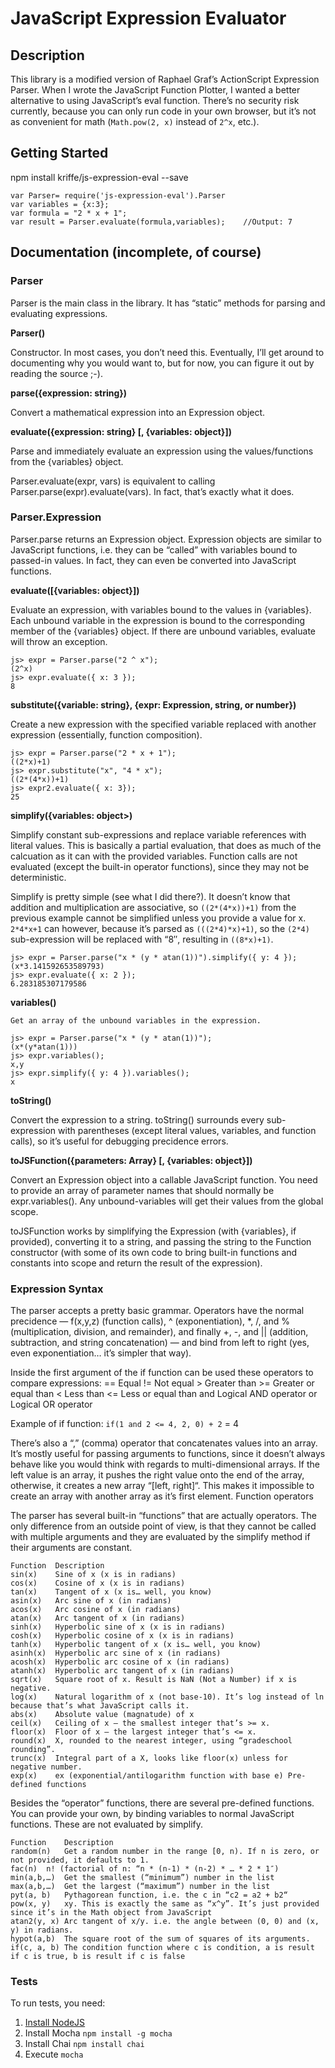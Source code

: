 JavaScript Expression Evaluator
===============================

Description
-----------

This library is a modified version of Raphael Graf’s ActionScript Expression
Parser. When I wrote the JavaScript Function Plotter, I wanted a better
alternative to using JavaScript’s eval function. There’s no security risk
currently, because you can only run code in your own browser, but it’s not as
convenient for math (`Math.pow(2, x)` instead of `2^x`, etc.).


Getting Started
----------------

npm install kriffe/js-expression-eval --save


    var Parser= require('js-expression-eval').Parser
    var variables = {x:3};
    var formula = "2 * x + 1";
    var result = Parser.evaluate(formula,variables); 	//Output: 7



Documentation (incomplete, of course)
-------------------------------------

### Parser ###

Parser is the main class in the library. It has “static” methods for parsing
and evaluating expressions.

**Parser()**

Constructor. In most cases, you don’t need this. Eventually, I’ll get around to
documenting why you would want to, but for now, you can figure it
out by reading the source ;-).

**parse({expression: string})**

Convert a mathematical expression into an Expression object.

**evaluate({expression: string} [, {variables: object}])**

Parse and immediately evaluate an expression using the values/functions from
the {variables} object.

Parser.evaluate(expr, vars) is equivalent to calling
Parser.parse(expr).evaluate(vars). In fact, that’s exactly what it does.

### Parser.Expression ###

Parser.parse returns an Expression object. Expression objects are similar to
JavaScript functions, i.e. they can be “called” with variables bound to
passed-in values. In fact, they can even be converted into JavaScript
functions.

**evaluate([{variables: object}])**

Evaluate an expression, with variables bound to the values in {variables}. Each
unbound variable in the expression is bound to the corresponding member of the
{variables} object. If there are unbound variables, evaluate will throw an
exception.

    js> expr = Parser.parse("2 ^ x");
    (2^x)
    js> expr.evaluate({ x: 3 });
    8

**substitute({variable: string}, {expr: Expression, string, or number})**

Create a new expression with the specified variable replaced with another
expression (essentially, function composition).

    js> expr = Parser.parse("2 * x + 1");
    ((2*x)+1)
    js> expr.substitute("x", "4 * x");
    ((2*(4*x))+1)
    js> expr2.evaluate({ x: 3});
    25

**simplify({variables: object>)**

Simplify constant sub-expressions and replace
variable references with literal values. This is basically a partial
evaluation, that does as much of the calcuation as it can with the provided
variables. Function calls are not evaluated (except the built-in operator
functions), since they may not be deterministic.

Simplify is pretty simple (see what I did there?). It doesn’t know that
addition and multiplication are associative, so `((2*(4*x))+1)` from the
previous example cannot be simplified unless you provide a value for x. 
`2*4*x+1` can however, because it’s parsed as `(((2*4)*x)+1)`, so the `(2*4)`
sub-expression will be replaced with “8″, resulting in `((8*x)+1)`.

    js> expr = Parser.parse("x * (y * atan(1))").simplify({ y: 4 });
    (x*3.141592653589793)
    js> expr.evaluate({ x: 2 });
    6.283185307179586

**variables()**

    Get an array of the unbound variables in the expression.

    js> expr = Parser.parse("x * (y * atan(1))");
    (x*(y*atan(1)))
    js> expr.variables();
    x,y
    js> expr.simplify({ y: 4 }).variables();
    x

**toString()**

Convert the expression to a string. toString() surrounds every sub-expression
with parentheses (except literal values, variables, and function calls), so
it’s useful for debugging precidence errors.

**toJSFunction({parameters: Array} [, {variables: object}])**

Convert an Expression object into a callable JavaScript function. You need to
provide an array of parameter names that should normally be expr.variables().
Any unbound-variables will get their values from the global scope.

toJSFunction works by simplifying the Expression (with {variables}, if
provided), converting it to a string, and passing the string to the Function
constructor (with some of its own code to bring built-in functions and
constants into scope and return the result of the expression).

### Expression Syntax ###

The parser accepts a pretty basic grammar. Operators have the normal precidence
— f(x,y,z) (function calls), ^ (exponentiation), *, /, and % (multiplication,
division, and remainder), and finally +, -, and || (addition, subtraction, and
string concatenation) — and bind from left to right (yes, even exponentiation…
it’s simpler that way).

Inside the first argument of the if function can be used these operators to compare expressions:
	==		Equal
	!=		Not equal
	>		Greater than
	>=		Greater or equal than
	<		Less than
	<=		Less or equal than
	and		Logical AND operator
	or		Logical OR operator

Example of if function: `if(1 and 2 <= 4, 2, 0) + 2` = 4

There’s also a “,” (comma) operator that concatenates values into an array.
It’s mostly useful for passing arguments to functions, since it doesn’t always
behave like you would think with regards to multi-dimensional arrays. If the
left value is an array, it pushes the right value onto the end of the array,
otherwise, it creates a new array “[left, right]“. This makes it impossible to
create an array with another array as it’s first element.
Function operators

The parser has several built-in “functions” that are actually operators. The
only difference from an outside point of view, is that they cannot be called
with multiple arguments and they are evaluated by the simplify method if their
arguments are constant.

	Function  Description
	sin(x)    Sine of x (x is in radians)
	cos(x)    Cosine of x (x is in radians)
	tan(x)    Tangent of x (x is… well, you know)
	asin(x)   Arc sine of x (in radians)
	acos(x)   Arc cosine of x (in radians)
	atan(x)   Arc tangent of x (in radians)
	sinh(x)   Hyperbolic sine of x (x is in radians)
	cosh(x)   Hyperbolic cosine of x (x is in radians)
	tanh(x)   Hyperbolic tangent of x (x is… well, you know)
	asinh(x)  Hyperbolic arc sine of x (in radians)
	acosh(x)  Hyperbolic arc cosine of x (in radians)
	atanh(x)  Hyperbolic arc tangent of x (in radians)
	sqrt(x)   Square root of x. Result is NaN (Not a Number) if x is negative.
	log(x)    Natural logarithm of x (not base-10). It’s log instead of ln because that’s what JavaScript calls it.
	abs(x)    Absolute value (magnatude) of x
	ceil(x)   Ceiling of x — the smallest integer that’s >= x.
	floor(x)  Floor of x — the largest integer that’s <= x.
	round(x)  X, rounded to the nearest integer, using “gradeschool rounding”.
	trunc(x)  Integral part of a X, looks like floor(x) unless for negative number.
	exp(x)    ex (exponential/antilogarithm function with base e) Pre-defined functions

Besides the “operator” functions, there are several pre-defined functions. You
can provide your own, by binding variables to normal JavaScript functions.
These are not evaluated by simplify.

	Function 	Description
	random(n) 	Get a random number in the range [0, n). If n is zero, or not provided, it defaults to 1.
	fac(n) 	n! (factorial of n: “n * (n-1) * (n-2) * … * 2 * 1″)
	min(a,b,…) 	Get the smallest (“minimum”) number in the list
	max(a,b,…) 	Get the largest (“maximum”) number in the list
	pyt(a, b) 	Pythagorean function, i.e. the c in “c2 = a2 + b2“
	pow(x, y) 	xy. This is exactly the same as “x^y”. It’s just provided since it’s in the Math object from JavaScript
	atan2(y, x) Arc tangent of x/y. i.e. the angle between (0, 0) and (x, y) in radians.
	hypot(a,b)  The square root of the sum of squares of its arguments.
	if(c, a, b) The condition function where c is condition, a is result if c is true, b is result if c is false

### Tests ###

To run tests, you need:

1. [Install NodeJS](https://github.com/nodejs/node)
2. Install Mocha `npm install -g mocha`
3. Install Chai `npm install chai`
4. Execute `mocha`
